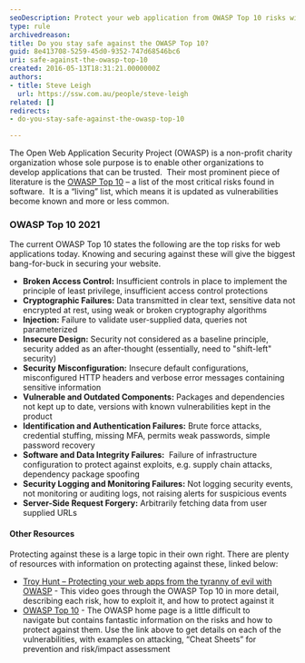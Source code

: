 ```yaml
---
seoDescription: Protect your web application from OWASP Top 10 risks with essential security tips and resources.
type: rule
archivedreason: 
title: Do you stay safe against the OWASP Top 10?
guid: 8e413708-5259-45d0-9352-747d68546bc6
uri: safe-against-the-owasp-top-10
created: 2016-05-13T18:31:21.0000000Z
authors:
- title: Steve Leigh
  url: https://ssw.com.au/people/steve-leigh
related: []
redirects:
- do-you-stay-safe-against-the-owasp-top-10

---
```


The Open Web Application Security Project (OWASP) is a non-profit charity organization whose sole purpose is to enable other organizations to develop applications that can be trusted.  Their most prominent piece of literature is the [OWASP Top 10](https://owasp.org/Top10/) – a list of the most critical risks found in software.  It is a “living” list, which means it is updated as vulnerabilities become known and more or less common.

<!--endintro-->

### OWASP Top 10 2021

The current OWASP Top 10 states the following are the top risks for web applications today. Knowing and securing against these will give the biggest bang-for-buck in securing your website.

* **Broken Access Control:** Insufficient controls in place to implement the principle of least privilege, insufficient access control protections
* **Cryptographic Failures:** Data transmitted in clear text, sensitive data not encrypted at rest, using weak or broken cryptography algorithms
* **Injection:** Failure to validate user-supplied data, queries not parameterized
* **Insecure Design:** Security not considered as a baseline principle, security added as an after-thought (essentially, need to "shift-left" security)
* **Security Misconfiguration:** Insecure default configurations, misconfigured HTTP headers and verbose error messages containing sensitive information
* **Vulnerable and Outdated Components:** Packages and dependencies not kept up to date, versions with known vulnerabilities kept in the product
* **Identification and Authentication Failures:** Brute force attacks, credential stuffing, missing MFA, permits weak passwords, simple password recovery
* **Software and Data Integrity Failures:**  Failure of infrastructure configuration to protect against exploits, e.g. supply chain attacks, dependency package spoofing
* **Security Logging and Monitoring Failures:** Not logging security events, not monitoring or auditing logs, not raising alerts for suspicious events
* **Server-Side Request Forgery:**  Arbitrarily fetching data from user supplied URLs

#### Other Resources

Protecting against these is a large topic in their own right. There are plenty of resources with information on protecting against these, linked below:

* [Troy Hunt – Protecting your web apps from the tyranny of evil with OWASP](https://tv.ssw.com/1492/protecting-your-web-apps-from-the-tyranny-of-evil-with-owasp) - 
This video goes through the OWASP Top 10 in more detail, describing each risk, how to exploit it, and how to protect against it
* [OWASP Top 10](https://owasp.org/www-project-top-ten/) - The OWASP home page is a little difficult to navigate but contains fantastic information on the risks and how to protect against them. Use the link above to get details on each of the vulnerabilities, with examples on attacking, “Cheat Sheets” for prevention and risk/impact assessment